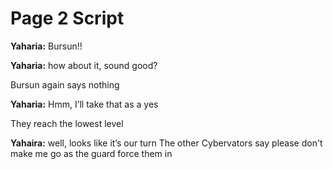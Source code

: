 # Page 2 Script

**Yaharia:** Bursun!!

**Yaharia:** how about it, sound good?

Bursun again says nothing

**Yaharia:** Hmm, I’ll take that as a yes

They reach the lowest level

**Yahaira:** well, looks like it’s our turn
The other Cybervators say please don't make me go as the guard force them in
